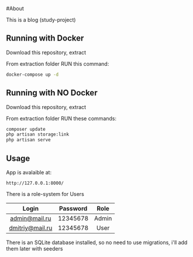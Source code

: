 #About

This is a blog (study-project)

## Running with Docker
Download this repository, extract

From extraction folder RUN this command:

```bash
docker-compose up -d
```
## Running with NO Docker
Download this repository, extract

From extraction folder RUN these commands:

```bash
composer update
php artisan storage:link
php artisan serve
```

## Usage

App is avalaible at:

```
http://127.0.0.1:8000/
```
There is a role-system for Users

| Login | Password | Role |
|:---------:|:---------:|:---------:|
| admin@mail.ru | 12345678 | Admin |
| dmitriy@mail.ru | 12345678 | User |

There is an SQLite database installed, so no need to use migrations, i'll add them later with seeders

